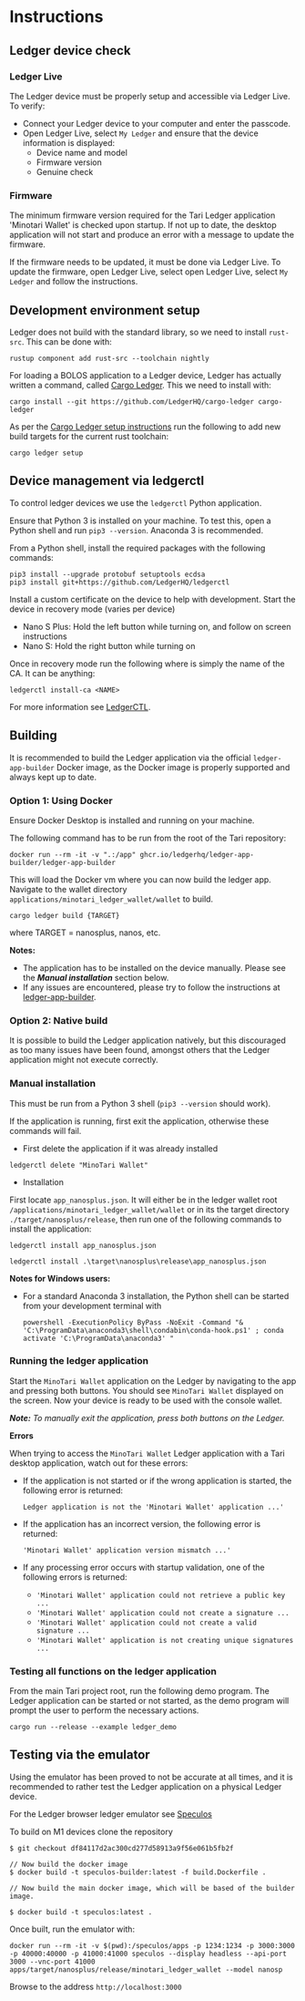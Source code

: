 # Instructions

## Ledger device check 

### Ledger Live

The Ledger device must be properly setup and accessible via Ledger Live. To verify:
- Connect your Ledger device to your computer and enter the passcode.
- Open Ledger Live, select `My Ledger` and ensure that the device information is displayed:
  - Device name and model
  - Firmware version
  - Genuine check

### Firmware

The minimum firmware version required for the Tari Ledger application 'Minotari Wallet' is checked upon startup. If not
up to date, the desktop application will not start and produce an error with a message to update the firmware.

If the firmware needs to be updated, it must be done via Ledger Live. To update the firmware, open Ledger Live, select
open Ledger Live, select `My Ledger` and follow the instructions.

## Development environment setup

Ledger does not build with the standard library, so we need to install `rust-src`. This can be done with:
```
rustup component add rust-src --toolchain nightly
```

For loading a BOLOS application to a Ledger device, Ledger has actually written a command, called
[Cargo Ledger](https://github.com/LedgerHQ/cargo-ledger). This we need to install with:
```
cargo install --git https://github.com/LedgerHQ/cargo-ledger cargo-ledger
```

As per the [Cargo Ledger setup instructions](https://github.com/LedgerHQ/cargo-ledger#setup) run the following to add
new build targets for the current rust toolchain:

```
cargo ledger setup
```

## Device management via ledgerctl

To control ledger devices we use the `ledgerctl` Python application.

Ensure that Python 3 is installed on your machine. To test this, open a Python shell and run `pip3 --version`. 
Anaconda 3 is recommended. 

From a Python shell, install the required packages with the following commands:

```
pip3 install --upgrade protobuf setuptools ecdsa
pip3 install git+https://github.com/LedgerHQ/ledgerctl
```

Install a custom certificate on the device to help with development. Start the device in recovery mode (varies per 
device)
- Nano S Plus: Hold the left button while turning on, and follow on screen instructions
- Nano S: Hold the right button while turning on

Once in recovery mode run the following where <NAME> is simply the name of the CA. It can be anything:

```
ledgerctl install-ca <NAME>
```

For more information see [LedgerCTL](https://github.com/LedgerHQ/ledgerctl).

## Building

It is recommended to build the Ledger application via the official `ledger-app-builder` Docker image, as the Docker 
image is properly supported and always kept up to date.

### Option 1: Using Docker

Ensure Docker Desktop is installed and running on your machine.

The following command has to be run from the root of the Tari repository:

```
docker run --rm -it -v ".:/app" ghcr.io/ledgerhq/ledger-app-builder/ledger-app-builder
```

This will load the Docker vm where you can now build the ledger app. Navigate to the wallet directory
`applications/minotari_ledger_wallet/wallet` to build.

```
cargo ledger build {TARGET}
```

where TARGET = nanosplus, nanos, etc.

**Notes:** 
- The application has to be installed on the device manually. Please see the _**Manual installation**_ section below.
- If any issues are encountered, please try to follow the instructions at [ledger-app-builder](https://github.com/LedgerHQ/ledger-app-builder/).


### Option 2: Native build

It is possible to build the Ledger application natively, but this discouraged as too many issues have been found,
amongst others that the Ledger application might not execute correctly.

### Manual installation

This must be run from a Python 3 shell (`pip3 --version` should work).

If the application is running, first exit the application, otherwise these commands will fail.

- First delete the application if it was already installed

``` 
ledgerctl delete "MinoTari Wallet"
```

- Installation

First locate `app_nanosplus.json`. It will either be in the ledger wallet root
`/applications/minotari_ledger_wallet/wallet` or in its the target directory `./target/nanosplus/release`,
then run one of the following commands to install the application:

```
ledgerctl install app_nanosplus.json
```
```
ledgerctl install .\target\nanosplus\release\app_nanosplus.json
```

**Notes for Windows users:**
- For a standard Anaconda 3 installation, the Python shell can be started from your development terminal with
  ```
  powershell -ExecutionPolicy ByPass -NoExit -Command "& 'C:\ProgramData\anaconda3\shell\condabin\conda-hook.ps1' ; conda activate 'C:\ProgramData\anaconda3' "
  ```

### Running the ledger application

Start the `MinoTari Wallet` application on the Ledger by navigating to the app and pressing both buttons. You should
see `MinoTari Wallet` displayed on the screen. Now your device is ready to be used with the console wallet.

_**Note:** To manually exit the application, press both buttons on the Ledger._

**Errors**

When trying to access the `MinoTari Wallet` Ledger application with a Tari desktop application, watch out for these 
errors:

- If the application is not started or if the wrong application is started, the following error is returned:

  `Ledger application is not the 'Minotari Wallet' application ...'`

- If the application has an incorrect version, the following error is returned:

  `'Minotari Wallet' application version mismatch ...'`

- If any processing error occurs with startup validation, one of the following errors is returned:

  - `'Minotari Wallet' application could not retrieve a public key ...`
  - `'Minotari Wallet' application could not create a signature ...`
  - `'Minotari Wallet' application could not create a valid signature ...`
  - `'Minotari Wallet' application is not creating unique signatures ...`

### Testing all functions on the ledger application

From the main Tari project root, run the following demo program. The Ledger application can be started or not started, as the demo program will prompt the user to perform the necessary actions.

```
cargo run --release --example ledger_demo
``` 

## Testing via the emulator

Using the emulator has been proved to not be accurate at all times, and it is recommended to rather test the 
Ledger application on a physical Ledger device.

For the Ledger browser ledger emulator see [Speculos](https://github.com/LedgerHQ/speculos)

To build on M1 devices clone the repository

```
$ git checkout df84117d2ac300cd277d58913a9f56e061b5fb2f

// Now build the docker image
$ docker build -t speculos-builder:latest -f build.Dockerfile .

// Now build the main docker image, which will be based of the builder image.

$ docker build -t speculos:latest .
```

Once built, run the emulator with:

```
docker run --rm -it -v $(pwd):/speculos/apps -p 1234:1234 -p 3000:3000 -p 40000:40000 -p 41000:41000 speculos --display headless --api-port 3000 --vnc-port 41000 apps/target/nanosplus/release/minotari_ledger_wallet --model nanosp
```

Browse to the address `http://localhost:3000`
